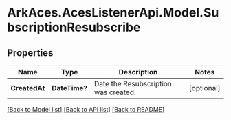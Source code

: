 # ArkAces.AcesListenerApi.Model.SubscriptionResubscribe
## Properties

Name | Type | Description | Notes
------------ | ------------- | ------------- | -------------
**CreatedAt** | **DateTime?** | Date the Resubscription was created. | [optional] 

[[Back to Model list]](../README.md#documentation-for-models) [[Back to API list]](../README.md#documentation-for-api-endpoints) [[Back to README]](../README.md)

